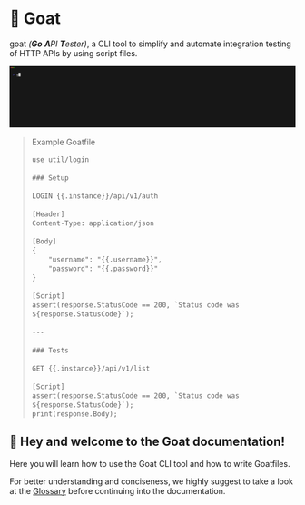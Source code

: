 # 🐐 Goat

goat *(**Go** **A**PI **T**ester)*, a CLI tool to simplify and automate integration testing of HTTP APIs by using script files.

![](../assets/demo.gif)

> Example Goatfile
> ```
> use util/login
> 
> ### Setup
> 
> LOGIN {{.instance}}/api/v1/auth
> 
> [Header]
> Content-Type: application/json
> 
> [Body]
> { 
>     "username": "{{.username}}",
>     "password": "{{.password}}"
> }
> 
> [Script]
> assert(response.StatusCode == 200, `Status code was ${response.StatusCode}`);
> 
> ---
> 
> ### Tests
> 
> GET {{.instance}}/api/v1/list
> 
> [Script]
> assert(response.StatusCode == 200, `Status code was ${response.StatusCode}`);
> print(response.Body);
> ```

## 📖 Hey and welcome to the Goat documentation!

Here you will learn how to use the Goat CLI tool and how to write Goatfiles.

For better understanding and conciseness, we highly suggest to take a look at the [Glossary](/introduction/glossary.md) before continuing into the documentation.
